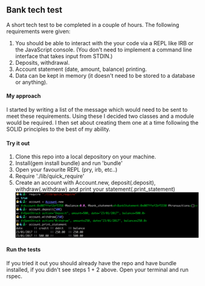 ## Bank tech test

A short tech test to be completed in a couple of hours. The following requirements were given:

1. You should be able to interact with the your code via a REPL like IRB or the JavaScript console. (You don't need to implement a command line interface that takes input from STDIN.)
2. Deposits, withdrawal.
3. Account statement (date, amount, balance) printing.
4. Data can be kept in memory (it doesn't need to be stored to a database or anything).

#### My approach

I started by writing a list of the message which would need to be sent to meet these requirements. Using these I decided two classes and a module would be required. I then set about creating them one at a time following the SOLID principles to the best of my ability.

#### Try it out

1. Clone this repo into a local depository on your machine.
2. Install(gem install bundle) and run 'bundle'
3. Open your favourite REPL (pry, irb, etc..)
4. Require './lib/quick_require'
5. Create an account with Account.new, deposit(.deposit), withdraw(.withdraw) and print your statement(.print_statement)
![alt text](./How_to_use_bank.png)

#### Run the tests

If you tried it out you should already have the repo and have bundle installed, if you didn't see steps 1 + 2 above. Open your terminal and run rspec.
